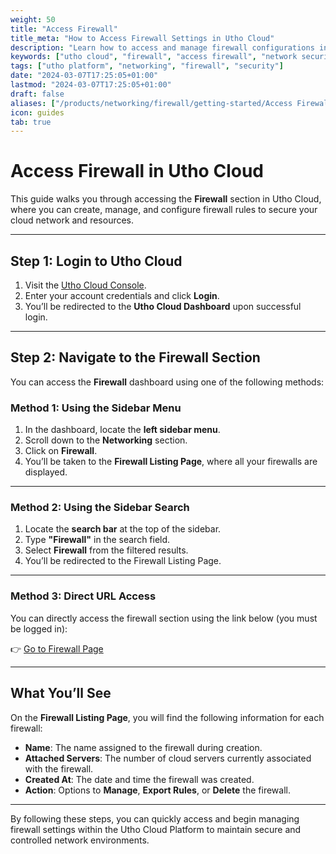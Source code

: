 ```yaml
---
weight: 50
title: "Access Firewall"
title_meta: "How to Access Firewall Settings in Utho Cloud"
description: "Learn how to access and manage firewall configurations in Utho Cloud to control network traffic and secure your infrastructure."
keywords: ["utho cloud", "firewall", "access firewall", "network security", "cloud firewall"]
tags: ["utho platform", "networking", "firewall", "security"]
date: "2024-03-07T17:25:05+01:00"
lastmod: "2024-03-07T17:25:05+01:00"
draft: false
aliases: ["/products/networking/firewall/getting-started/Access Firewall"]
icon: guides
tab: true
---
```


# **Access Firewall in Utho Cloud**

This guide walks you through accessing the **Firewall** section in Utho Cloud, where you can create, manage, and configure firewall rules to secure your cloud network and resources.

---

## **Step 1: Login to Utho Cloud**

1. Visit the [Utho Cloud Console](https://console.utho.com/login).
2. Enter your account credentials and click **Login**.
3. You’ll be redirected to the **Utho Cloud Dashboard** upon successful login.

---

## **Step 2: Navigate to the Firewall Section**

You can access the **Firewall** dashboard using one of the following methods:

### **Method 1: Using the Sidebar Menu**

1. In the dashboard, locate the **left sidebar menu**.
2. Scroll down to the **Networking** section.
3. Click on **Firewall**.
4. You’ll be taken to the **Firewall Listing Page**, where all your firewalls are displayed.

---

### **Method 2: Using the Sidebar Search**

1. Locate the **search bar** at the top of the sidebar.
2. Type **"Firewall"** in the search field.
3. Select **Firewall** from the filtered results.
4. You’ll be redirected to the Firewall Listing Page.

---

### **Method 3: Direct URL Access**

You can directly access the firewall section using the link below (you must be logged in):

👉 [Go to Firewall Page](https://console.utho.com/firewall)

---

## **What You’ll See**

On the **Firewall Listing Page**, you will find the following information for each firewall:

- **Name**: The name assigned to the firewall during creation.
- **Attached Servers**: The number of cloud servers currently associated with the firewall.
- **Created At**: The date and time the firewall was created.
- **Action**: Options to **Manage**, **Export Rules**, or **Delete** the firewall.

---

By following these steps, you can quickly access and begin managing firewall settings within the Utho Cloud Platform to maintain secure and controlled network environments.
